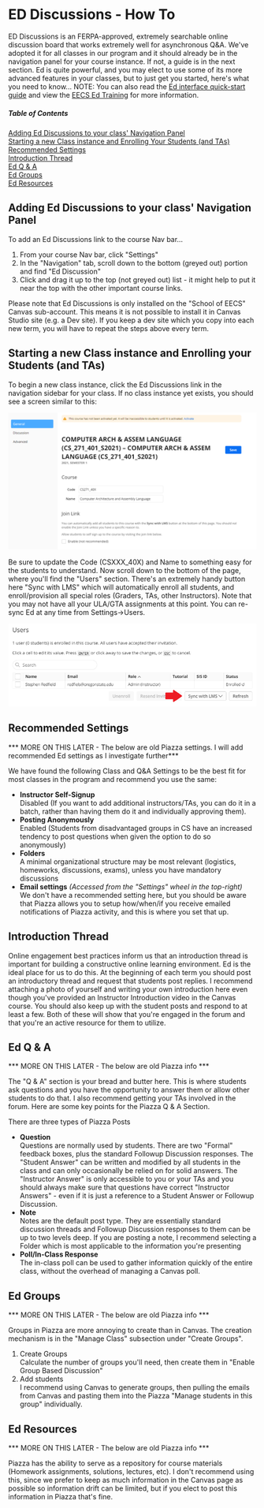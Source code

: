 # ED Discussions - How To

ED Discussions is an FERPA-approved, extremely searchable online discussion board that works extremely well for asynchronous Q&A.  We've adopted it for all classes in our program and it should already be in the navigation panel for your course instance.  If not, a guide is in the next section.
Ed is quite powerful, and you may elect to use some of its more advanced features in your classes, but to just get you started, here's what you need to know...
NOTE: You can also read the [Ed interface quick-start guide](https://edstem.org/quickstart/ed-discussion.pdf) and view the [EECS Ed Training](https://media.oregonstate.edu/media/t/1_lsr8orcb) for more information.

##### Table of Contents  

[Adding Ed Discussions to your class' Navigation Panel](#AddNavPanel)  
[Starting a new Class instance and Enrolling Your Students (and TAs)](#StartInstance)  
[Recommended Settings](#RecSettings)  
[Introduction Thread](#IntroThread)  
[Ed Q & A](#QA)  
[Ed Groups](#Groups)  
[Ed Resources](#Resources)  

<a name='AddNavPanel'/>  

## Adding Ed Discussions to your class' Navigation Panel

To add an Ed Discussions link to the course Nav bar…

1. From your course Nav bar, click "Settings"
2. In the "Navigation" tab, scroll down to the bottom (greyed out) portion and find "Ed Discussion"
3. Click and drag it up to the top (not greyed out) list - it might help to put it near the top with the other important course links.

Please note that Ed Discussions is only installed on the "School of EECS" Canvas sub-account. This means it is not possible to install it in Canvas Studio site (e.g. a Dev site). If you keep a dev site which you copy into each new term, you will have to repeat the steps above every term.

<a name='StartInstance'/>

## Starting a new Class instance and Enrolling your Students (and TAs)

To begin a new class instance, click the Ed Discussions link in the navigation sidebar for your class. If no class instance yet exists, you should see a screen similar to this:

![Ed Setup Page](images/EdSetup.png "Ed Setup Page")

Be sure to update the Code (CSXXX_40X) and Name to something easy for the students to understand. Now scroll down to the bottom of the page, where you'll find the "Users" section. There's an extremely handy button here "Sync with LMS" which will automatically enroll all students, and enroll/provision all special roles (Graders, TAs, other Instructors). Note that you may not have all your ULA/GTA assignments at this point. You can re-sync Ed at any time from Settings->Users.

![Sync Ed enrollment to LMS](images/EdSync.png "Sync Ed enrollment to LMS")

<a name='RecSettings'/>  

## Recommended Settings

\*\*\* MORE ON THIS LATER - The below are old Piazza settings. I will add recommended Ed settings as I investigate further\*\*\*

We have found the following Class and Q&A Settings to be the best fit for most classes in the program and recommend you use the same:

- **Instructor Self-Signup**  
  Disabled (If you want to add additional instructors/TAs, you can do it in a batch, rather than having them do it and individually approving them).
- **Posting Anonymously**  
  Enabled (Students from disadvantaged groups in CS have an increased tendency to post questions when given the option to do so anonymously)
- **Folders**  
  A minimal organizational structure may be most relevant (logistics, homeworks, discussions, exams), unless you have mandatory discussions
- **Email settings** *(Accessed from the "Settings" wheel in the top-right)*  
  We don't have a recommended setting here, but you should be aware that Piazza allows you to setup how/when/if you receive emailed notifications of Piazza activity, and this is where you set that up.

<a name='IntroThread'/>  

## Introduction Thread

Online engagement best practices inform us that an introduction thread is important for building a constructive online learning environment.  Ed is the ideal place for us to do this. At the beginning of each term you should post an introductory thread and request that students post replies.  I recommend attaching a photo of yourself and writing your own introduction here even though you've provided an Instructor Introduction video in the Canvas course.  You should also keep up with the student posts and respond to at least a few. Both of these will show that you're engaged in the forum and that you're an active resource for them to utilize.

<a name='QA'/>  

## Ed Q & A

\*\*\* MORE ON THIS LATER - The below are old Piazza info \*\*\*

The "Q & A" section is your bread and butter here. This is where students ask questions and you have the opportunity to answer them or allow other students to do that. I also recommend getting your TAs involved in the forum.  Here are some key points for the Piazza Q & A Section.

There are three types of Piazza Posts

- **Question**  
Questions are normally used by students. There are two "Formal" feedback boxes, plus the standard Followup Discussion responses.  The "Student Answer" can be written and modified by all students in the class and can only occasionally be relied on for solid answers. The "Instructor Answer" is only accessible to you or your TAs and you should always make sure that questions have correct "Instructor Answers" - even if it is just a reference to a Student Answer or Followup Discussion.
- **Note**  
Notes are the default post type.  They are essentially standard discussion threads and Followup Discussion responses to them can be up to two levels deep. If you are posting a note, I recommend selecting a Folder which is most applicable to the information you're presenting
- **Poll/In-Class Response**  
The in-class poll can be used to gather information quickly of the entire class, without the overhead of managing a Canvas poll.

<a name='Groups'/>  

## Ed Groups

\*\*\* MORE ON THIS LATER - The below are old Piazza info \*\*\*

Groups in Piazza are more annoying to create than in Canvas. The creation mechanism is in the "Manage Class" subsection under "Create Groups".

1. Create Groups  
Calculate the number of groups you'll need, then create them in "Enable Group Based Discussion"
2. Add students  
I recommend using Canvas to generate groups, then pulling the emails from Canvas and pasting them into the Piazza "Manage students in this group" individually.

<a name='Resources'/>  

## Ed Resources

\*\*\* MORE ON THIS LATER - The below are old Piazza info \*\*\*

Piazza has the ability to serve as a repository for course materials (Homework assignments, solutions, lectures, etc).  I don't recommend using this, since we prefer to keep as much information in the Canvas page as possible so information drift can be limited, but if you elect to post this information in Piazza that's fine.
